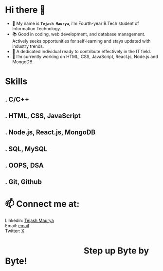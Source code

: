 # Hi there 👋
<!--
**MauryaTejash/MauryaTejash** is a ✨ _special_ ✨ repository because its `README.md` (this file) appears on your GitHub profile.

Here are some ideas to get you started:

- 🔭 I’m currently working on ...
- 🌱 I’m currently learning ...
- 👯 I’m looking to collaborate on ...
- 🤔 I’m looking for help with ...
- 💬 Ask me about ...
- 📫 How to reach me: ...
- 😄 Pronouns: ...
- ⚡ Fun fact: ...
-->

- 💬 My name is **`Tejash Maurya`**, i'm Fourth-year B.Tech student of Information Technology. 
- 📚 Good in coding, web development, and database management. Actively seeks opportunities for self-learning and stays updated with industry trends. 
- 💯 A dedicated individual ready to contribute effectively in the IT field.
- 🔭 I’m currently working on HTML, CSS, JavaScript, React.js, Node.js and MongoDB.

# Skills
## . C/C++
## . HTML, CSS, JavaScript
## . Node.js, React.js, MongoDB
## . SQL, MySQL
## . OOPS, DSA
## . Git, Github

# 📫 Connect me at:
Linkedin: [Tejash Maurya](https://www.linkedin.com/in/tejash-maurya-a87a2b212/)<br>
Email: [email](mailto:mauryatejash00@gmail.com)<br>
Twitter: [X](https://twitter.com/tejash_maurya)

# &nbsp; &nbsp; &nbsp; &nbsp; &nbsp; &nbsp; &nbsp; &nbsp;&nbsp; &nbsp; &nbsp; &nbsp; &nbsp;&nbsp; &nbsp; &nbsp; &nbsp; &nbsp;&nbsp; &nbsp; &nbsp; Step up Byte by Byte! 
